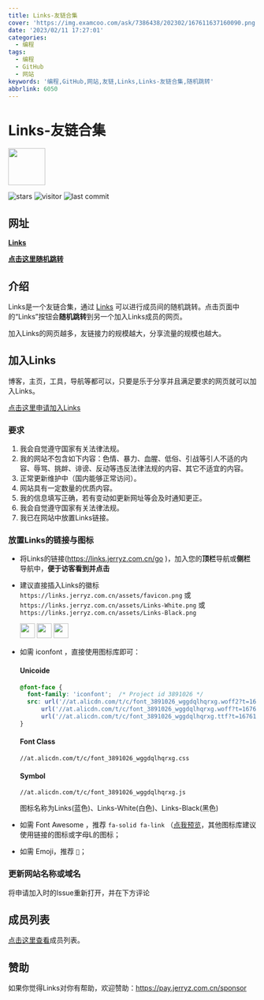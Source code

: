 ```yaml
---
title: Links-友链合集
cover: 'https://img.examcoo.com/ask/7386438/202302/167611637160090.png'
date: '2023/02/11 17:27:01'
categories:
  - 编程
tags:
  - 编程
  - GitHub
  - 网站
keywords: '编程,GitHub,网站,友链,Links,Links-友链合集,随机跳转'
abbrlink: 6050
---
```

# Links-友链合集

<img src="https://links.jerryz.com.cn/assets/favicon.png" width="75">

![stars](https://img.shields.io/github/stars/YangguangZhou/Links?style=flat)
![visitor](https://visitor-badge.laobi.icu/badge?page_id=Links)
![last commit](https://shields.io/github/last-commit/YangguangZhou/Links?style=flat)

## 网址

**[Links](https://links.jerryz.com.cn)**

**[点击这里随机跳转](https://links.jerryz.com.cn/go)**

## 介绍

Links是一个友链合集，通过 [Links](https://links.jerryz.com.cn) 可以进行成员间的随机跳转。点击页面中的“Links”按钮会**随机跳转**到另一个加入Links成员的网页。

加入Links的网页越多，友链接力的规模越大，分享流量的规模也越大。

## 加入Links

博客，主页，工具，导航等都可以，只要是乐于分享并且满足要求的网页就可以加入Links。

[点击这里申请加入Links](https://github.com/YangguangZhou/Links/issues/new?assignees=YangguangZhou&labels=申请收录&template=beta.yml)

### 要求

1. 我会自觉遵守国家有关法律法规。
2. 我的网站不包含如下内容：色情、暴力、血腥、低俗、引战等引人不适的内容、辱骂、挑衅、诽谤、反动等违反法律法规的内容、其它不适宜的内容。
3. 正常更新维护中（国内能够正常访问）。
4. 网站具有一定数量的优质内容。
5. 我的信息填写正确，若有变动如更新网址等会及时通知更正。
6. 我会自觉遵守国家有关法律法规。
7. 我已在网站中放置Links链接。

### 放置Links的链接与图标

- 将Links的链接(https://links.jerryz.com.cn/go )，加入您的**顶栏**导航或**侧栏**导航中，**便于访客看到并点击**

- 建议直接插入Links的徽标 `https://links.jerryz.com.cn/assets/favicon.png` 或 `https://links.jerryz.com.cn/assets/Links-White.png` 或 `https://links.jerryz.com.cn/assets/Links-Black.png`
  
  <img src="https://links.jerryz.com.cn/assets/favicon.png" width="30">
  <img src="https://links.jerryz.com.cn/assets/Links-White.png" width="30">
  <img src="https://links.jerryz.com.cn/assets/Links-Black.png" width="30">

- 如需 iconfont ，直接使用图标库即可：
  #### Unicoide
  ```css
  @font-face {
    font-family: 'iconfont';  /* Project id 3891026 */
    src: url('//at.alicdn.com/t/c/font_3891026_wggdqlhqrxg.woff2?t=1676106315250') format('woff2'),
        url('//at.alicdn.com/t/c/font_3891026_wggdqlhqrxg.woff?t=1676106315250') format('woff'),
        url('//at.alicdn.com/t/c/font_3891026_wggdqlhqrxg.ttf?t=1676106315250') format('truetype');
  }
  ```

  #### Font Class
  ```
  //at.alicdn.com/t/c/font_3891026_wggdqlhqrxg.css
  ```

  #### Symbol
  ```
  //at.alicdn.com/t/c/font_3891026_wggdqlhqrxg.js
  ```

  图标名称为Links(蓝色)、Links-White(白色)、Links-Black(黑色)

- 如需 Font Awesome ，推荐 `fa-solid fa-link` （[点我预览](https://fontawesome.com/icons/link?s=solid&f=classic)，其他图标库建议使用链接的图标或字母L的图标；
- 如需 Emoji，推荐 `🔗`；

### 更新网站名称或域名

将申请加入时的Issue重新打开，并在下方评论

## 成员列表

[点击这里查看](https://github.com/YangguangZhou/Links/blob/master/member.md)成员列表。

## 赞助

如果你觉得Links对你有帮助，欢迎赞助：https://pay.jerryz.com.cn/sponsor
